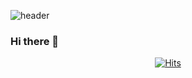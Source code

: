 ![header](https://capsule-render.vercel.app/api?type=waving&color=auto&height=300&section=header&text=dlatldhs%20(Full_Stack)&fontSize=90)
### Hi there 👋
 <div align=center>
	
  [![Hits](https://github.com/dlatldhs/hit-counter)](https://hits.seeyoufarm.com) 
	
  </div>
<!--
**dlatldhs/dlatldhs** is a ✨ _special_ ✨ repository because its `README.md` (this file) appears on your GitHub profile.

Here are some ideas to get you started:

- 🔭 I’m currently working on ...
- 🌱 I’m currently learning ...
- 👯 I’m looking to collaborate on ...
- 🤔 I’m looking for help with ...
- 💬 Ask me about ...
- 📫 How to reach me: ...
- 😄 Pronouns: ...
- ⚡ Fun fact: ...
-->
[![Anurag's GitHub stats](https://github-readme-stats.vercel.app/api?username=dlatldhs)](https://github.com/anuraghazra/github-readme-stats)<br>
<img src="https://img.shields.io/badge/Python-3766AB?style=flat-square&logo=Python&logoColor=white"/></a>
